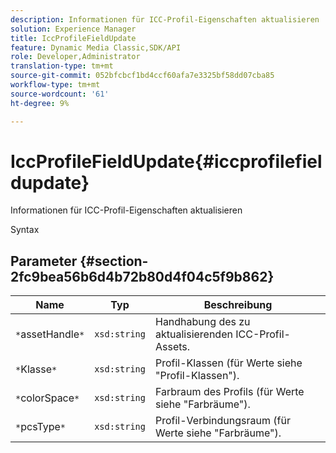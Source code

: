 ```yaml
---
description: Informationen für ICC-Profil-Eigenschaften aktualisieren
solution: Experience Manager
title: IccProfileFieldUpdate
feature: Dynamic Media Classic,SDK/API
role: Developer,Administrator
translation-type: tm+mt
source-git-commit: 052bfcbcf1bd4ccf60afa7e3325bf58dd07cba85
workflow-type: tm+mt
source-wordcount: '61'
ht-degree: 9%

---
```



# IccProfileFieldUpdate{#iccprofilefieldupdate}

Informationen für ICC-Profil-Eigenschaften aktualisieren

Syntax

## Parameter {#section-2fc9bea56b6d4b72b80d4f04c5f9b862}

| Name | Typ | Beschreibung |
|---|---|---|
| `*`assetHandle`*` | `xsd:string` | Handhabung des zu aktualisierenden ICC-Profil-Assets. |
| `*`Klasse`*` | `xsd:string` | Profil-Klassen (für Werte siehe &quot;Profil-Klassen&quot;). |
| `*`colorSpace`*` | `xsd:string` | Farbraum des Profils (für Werte siehe &quot;Farbräume&quot;). |
| `*`pcsType`*` | `xsd:string` | Profil-Verbindungsraum (für Werte siehe &quot;Farbräume&quot;). |


